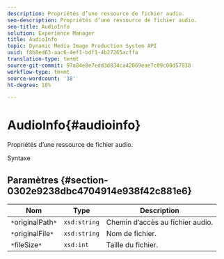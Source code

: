 ```yaml
---
description: Propriétés d’une ressource de fichier audio.
seo-description: Propriétés d’une ressource de fichier audio.
seo-title: AudioInfo
solution: Experience Manager
title: AudioInfo
topic: Dynamic Media Image Production System API
uuid: f8b8ed63-aac6-4ef1-bdf1-4b27265acffa
translation-type: tm+mt
source-git-commit: 97a84e8e7edd3d834ca42069eae7c09c00d57938
workflow-type: tm+mt
source-wordcount: '38'
ht-degree: 18%

---
```



# AudioInfo{#audioinfo}

Propriétés d’une ressource de fichier audio.

Syntaxe

## Paramètres {#section-0302e9238dbc4704914e938f42c881e6}

| Nom | Type | Description |
|---|---|---|
| `*`originalPath`*` | `xsd:string` | Chemin d’accès au fichier audio. |
| `*`originalFile`*` | `xsd:string` | Nom de fichier. |
| `*`fileSize`*` | `xsd:int` | Taille du fichier. |

